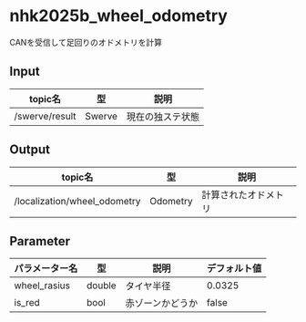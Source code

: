 # nhk2025b_wheel_odometry
CANを受信して足回りのオドメトリを計算

## Input
| topic名 | 型 | 説明 |
| - | - | - |
| /swerve/result | Swerve | 現在の独ステ状態 |

## Output
| topic名 | 型 | 説明 |
| - | - | - |
| /localization/wheel_odometry | Odometry | 計算されたオドメトリ |

## Parameter
| パラメーター名 | 型 | 説明 | デフォルト値 |
| - | - | - | - |
| wheel_rasius | double | タイヤ半径 | 0.0325
| is_red | bool | 赤ゾーンかどうか | false |